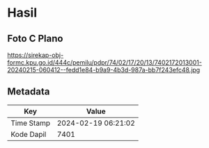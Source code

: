# Hasil

## Foto C Plano

https://sirekap-obj-formc.kpu.go.id/444c/pemilu/pdpr/74/02/17/20/13/7402172013001-20240215-060412--fedd1e84-b9a9-4b3d-987a-bb7f243efc48.jpg


## Metadata

| Key        | Value               |
| ---------- | ------------------- |
| Time Stamp | 2024-02-19 06:21:02 |
| Kode Dapil | 7401                |



